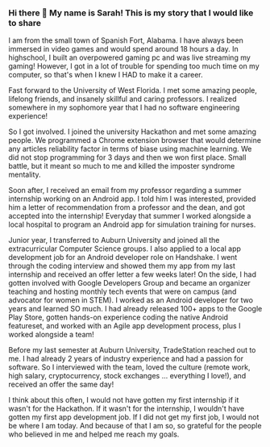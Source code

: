 ### Hi there 👋 My name is Sarah! This is my story that I would like to share
I am from the small town of Spanish Fort, Alabama. I have always been immersed in video games and would spend 
around 18 hours a day. In highschool, I built an overpowered gaming pc and was live streaming my gaming! 
However, I got in a lot of trouble for spending too much time on my computer, so that's when I knew I HAD to 
make it a career. 

Fast forward to the University of West Florida. I met some amazing people, lifelong friends, and insanely skillful and 
caring professors. I realized somewhere in my sophomore year that I had no software engineering experience! 

So I got involved. I joined the university Hackathon and met some amazing people. We programmed a Chrome extension
browser that would determine any articles reliability factor in terms of biase using machine learning. We did not stop
programming for 3 days and then we won first place. Small battle, but it meant so much to me and killed the imposter syndrome
mentality. 

Soon after, I received an email from my professor regarding a summer internship working on an Android app. I told him
I was interested, provided him a letter of recommendation from a professor and the dean, and got accepted into the 
internship! Everyday that summer I worked alongside a local hospital to program an Android app for simulation training
for nurses.

Junior year, I transferred to Auburn University and joined all the extracurricular Computer Science groups. I also
applied to a local app development job for an Android developer role on Handshake. I went through the coding
interview and showed them my app from my last internship and received an offer letter a few weeks later! On the side, 
I had gotten involved with Google Developers Group and became an organizer teaching and hosting monthly tech events
that were on campus (and advocator for women in STEM). I worked as an Android developer for two years and learned SO
much. I had already released 100+ apps to the Google Play Store, gotten hands-on experience coding the native Android 
featureset, and worked with an Agile app development process, plus I worked alongside a team! 

Before my last semester at Auburn University, TradeStation reached out to me. I had already 2 years of industry experience 
and had a passion for software. So I interviewed with the team, loved the culture (remote work, high salary, cryptocurrency, 
stock exchanges ... everything I love!), and received an offer the same day!

I think about this often, I would not have gotten my first internship if it wasn't for the Hackathon. If it wasn't for the
internship, I wouldn't have gotten my first app development job. If I did not get my first job, I would not be where I am 
today. And because of that I am so, so grateful for the people who believed in me and helped me reach my goals.

<!--
**phamsarah/phamsarah** is a ✨ _special_ ✨ repository because its `README.md` (this file) appears on your GitHub profile.

Here are some ideas to get you started:

- 🔭 I’m currently working on ...
- 🌱 I’m currently learning ...
- 👯 I’m looking to collaborate on ...
- 🤔 I’m looking for help with ...
- 💬 Ask me about ...
- 📫 How to reach me: ...
- 😄 Pronouns: ...
- ⚡ Fun fact: ...
-->
